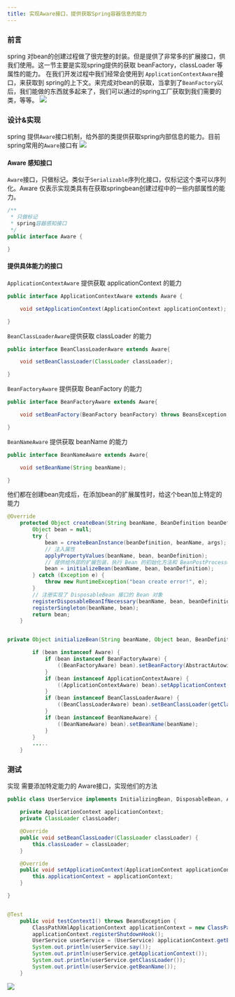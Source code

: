 ```yaml
---
title: 实现Aware接口，提供获取Spring容器信息的能力
---
```




### 前言

spring 对bean的创建过程做了很完整的封装。但是提供了非常多的扩展接口，供我们使用。这一节主要是实现spring提供的获取 beanFactory，classLoader  等属性的能力。
在我们开发过程中我们经常会使用到 `ApplicationContextAware`接口，来获取到 spring的上下文。来完成对bean的获取，当拿到了`BeanFactory`以后，我们能做的东西就多起来了，我们可以通过的spring工厂获取到我们需要的类，等等。
![](https://s3.bmp.ovh/imgs/2023/03/09/cf2b383e1c737084.png#id=UPX80&originHeight=226&originWidth=849&originalType=binary&ratio=1&rotation=0&showTitle=false&status=done&style=none&title=)
### 设计&实现
spring 提供`Aware`接口机制，给外部的类提供获取spring内部信息的能力。目前spring常用的`Aware`接口有
![](https://s3.bmp.ovh/imgs/2023/03/09/f0409d22df34ba4e.png#id=szRhU&originHeight=152&originWidth=931&originalType=binary&ratio=1&rotation=0&showTitle=false&status=done&style=none&title=)
#### Aware 感知接口
`Aware`接口，只做标记。类似于`Serializable`序列化接口，仅标记这个类可以序列化。Aware 仅表示实现类具有在获取springbean创建过程中的一些内部属性的能力。
```java
/**
 * 只做标记
 * spring容器感知接口
 */
public interface Aware {

}

```
#### 提供具体能力的接口
`ApplicationContextAware` 提供获取 applicationContext 的能力
```java
public interface ApplicationContextAware extends Aware {

    void setApplicationContext(ApplicationContext applicationContext);

}
```
`BeanClassLoaderAware`提供获取 classLoader 的能力
```java
public interface BeanClassLoaderAware extends Aware{

    void setBeanClassLoader(ClassLoader classLoader);

}
```
`BeanFactoryAware` 提供获取 BeanFactory 的能力
```java
public interface BeanFactoryAware extends Aware{

    void setBeanFactory(BeanFactory beanFactory) throws BeansException;

}
```
 `BeanNameAware` 提供获取 beanName 的能力
```java
public interface BeanNameAware extends Aware{

    void setBeanName(String beanName);

}
```
他们都在创建bean完成后，在添加bean的扩展属性时，给这个bean加上特定的能力
```java
@Override
    protected Object createBean(String beanName, BeanDefinition beanDefinition, Object[] args) {
        Object bean = null;
        try {
            bean = createBeanInstance(beanDefinition, beanName, args);
            // 注入属性
            applyPropertyValues(beanName, bean, beanDefinition);
            // 提供给外部的扩展包装，执行 Bean 的初始化方法和 BeanPostProcessor 的前置和后置处理方法
            bean = initializeBean(beanName, bean, beanDefinition);
        } catch (Exception e) {
            throw new RuntimeException("bean create error!", e);
        }
        // 注册实现了 DisposableBean 接口的 Bean 对象
        registerDisposableBeanIfNecessary(beanName, bean, beanDefinition);
        registerSingleton(beanName, bean);
        return bean;
    }


private Object initializeBean(String beanName, Object bean, BeanDefinition beanDefinition) throws BeansException {

        if (bean instanceof Aware) {
            if (bean instanceof BeanFactoryAware) {
                ((BeanFactoryAware) bean).setBeanFactory(AbstractAutowireCapableBeanFactory.this);
            }
            if (bean instanceof ApplicationContextAware) {
                ((ApplicationContextAware) bean).setApplicationContext(this);
            }
            if (bean instanceof BeanClassLoaderAware) {
                ((BeanClassLoaderAware) bean).setBeanClassLoader(getClassLoader());
            }
            if (bean instanceof BeanNameAware) {
                ((BeanNameAware) bean).setBeanName(beanName);
            }
        }
		.....
	}
```
### 测试
实现 需要添加特定能力的 Aware接口，实现他们的方法
```java
public class UserService implements InitializingBean, DisposableBean, ApplicationContextAware, BeanClassLoaderAware, BeanNameAware {

    private ApplicationContext applicationContext;
    private ClassLoader classLoader;

    @Override
    public void setBeanClassLoader(ClassLoader classLoader) {
        this.classLoader = classLoader;
    }

    @Override
    public void setApplicationContext(ApplicationContext applicationContext) {
        this.applicationContext = applicationContext;
    }

}


@Test
    public void testContext1() throws BeansException {
        ClassPathXmlApplicationContext applicationContext = new ClassPathXmlApplicationContext("classpath:spring.xml");
        applicationContext.registerShutdownHook();
        UserService userService = (UserService) applicationContext.getBean("userService");
        System.out.println(userService.say());
        System.out.println(userService.getApplicationContext());
        System.out.println(userService.getClassLoader());
        System.out.println(userService.getBeanName());
    }
```
![](https://s3.bmp.ovh/imgs/2023/03/09/13e85198c901bb2b.png#id=DBxTL&originHeight=295&originWidth=1244&originalType=binary&ratio=1&rotation=0&showTitle=false&status=done&style=none&title=)
### 

